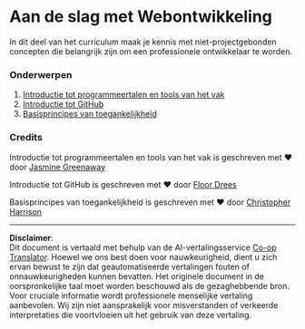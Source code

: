 <!--
CO_OP_TRANSLATOR_METADATA:
{
  "original_hash": "770d9f83dddc841c19f210dee5fe0712",
  "translation_date": "2025-10-03T13:28:20+00:00",
  "source_file": "1-getting-started-lessons/README.md",
  "language_code": "nl"
}
-->
# Aan de slag met Webontwikkeling

In dit deel van het curriculum maak je kennis met niet-projectgebonden concepten die belangrijk zijn om een professionele ontwikkelaar te worden.

### Onderwerpen

1. [Introductie tot programmeertalen en tools van het vak](1-intro-to-programming-languages/README.md)
2. [Introductie tot GitHub](2-github-basics/README.md)
3. [Basisprincipes van toegankelijkheid](3-accessibility/README.md)

### Credits

Introductie tot programmeertalen en tools van het vak is geschreven met ♥️ door [Jasmine Greenaway](https://twitter.com/paladique)

Introductie tot GitHub is geschreven met ♥️ door [Floor Drees](https://twitter.com/floordrees)

Basisprincipes van toegankelijkheid is geschreven met ♥️ door [Christopher Harrison](https://twitter.com/geektrainer)

---

**Disclaimer**:  
Dit document is vertaald met behulp van de AI-vertalingsservice [Co-op Translator](https://github.com/Azure/co-op-translator). Hoewel we ons best doen voor nauwkeurigheid, dient u zich ervan bewust te zijn dat geautomatiseerde vertalingen fouten of onnauwkeurigheden kunnen bevatten. Het originele document in de oorspronkelijke taal moet worden beschouwd als de gezaghebbende bron. Voor cruciale informatie wordt professionele menselijke vertaling aanbevolen. Wij zijn niet aansprakelijk voor misverstanden of verkeerde interpretaties die voortvloeien uit het gebruik van deze vertaling.